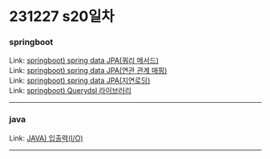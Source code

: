 # 231227 s20일차


### springboot

Link: [springboot) spring data JPA(쿼리 메서드)](https://blog.naver.com/dkumylove/223303775661)<br>
Link: [springboot) spring data JPA(연관 관계 매핑)](https://blog.naver.com/dkumylove/223304769483)<br>
Link: [springboot) spring data JPA(지연로딩)](https://blog.naver.com/dkumylove/223304770730)<br>
Link: [springboot) Querydsl 라이브러리](https://blog.naver.com/dkumylove/223305306915)<br>

---

### java

Link: [JAVA) 입출력(I/O)](https://blog.naver.com/dkumylove/223302256735)<br>

-------------